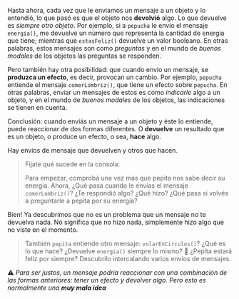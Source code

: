Hasta ahora, cada vez que le enviamos un mensaje a un objeto y lo entendió, lo que pasó es que el objeto nos **devolvió** algo. Lo que devuelve es _siempre otro objeto_.
Por ejemplo, si a `pepucha` le envío  el mensaje `energia()`, me devuelve un número que representa la cantidad de energia que tiene; mientras que  `estasFeliz()` devuelve un valor booleano. En otras palabras, estos mensajes son como _preguntas_ y en el mundo de _buenos modales_ de los objetos las preguntas se responden.

Pero también hay otra posibilidad: que cuando envío un mensaje, se **produzca un efecto**, es decir, provocan un cambio. Por ejemplo, `pepucha` entiende el mensaje `comerLombriz()`, que tiene un efecto sobre `pepucha`. En otras palabras, enviar un mensajes de estos es como _indicarle_ algo a un objeto, y en el mundo de _buenos modales_ de los objetos, las indicaciones se tienen en cuenta.

Conclusión: cuando enviás un mensaje a un objeto y éste lo entiende, puede reaccionar de dos formas diferentes. O **devuelve** un resultado que es un objeto, o produce un efecto, o sea, **hace** algo.

Hay envíos de mensaje que devuelven y otros que hacen.


 
> Fijate qué sucede en la consola:
>
> Para empezar, comprobá una vez más que pepita nos sabe decir su energia. 
> Ahora, ¿Qué pasa cuando le envías el mensaje `comerLombriz()`? ¿Te respondió algo? ¿Qué hizo? 
> ¿Qué pasa si volvés a preguntarle a pepita por su energía?

Bien! Ya descubrimos que no es un problema que un mensaje no te devuelva nada. No significa que no hizo nada, simplemente hizo algo que no viste en el momento.

> También `pepita` entiende otro mensaje: `volarEnCirculos()`? ¿Qué es lo que hace? 
> ¿Devuelve `energia()` siempre lo mismo? :thought_balloon:
> ¿Pepita estará feliz por siempre? 
> Descubrilo intercalando varios envíos de mensajes. 

:warning: _Para ser justos, un mensaje podría reaccionar con una combinación de las formas anteriores: tener un efecto y devolver algo. Pero esto es normalmente una **muy mala idea**_
